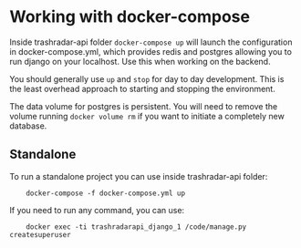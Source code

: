 # Working with docker-compose

Inside trashradar-api folder `docker-compose up` will launch the configuration in docker-compose.yml, which provides redis 
and postgres allowing you to run django on your localhost. Use this when working on the backend.

You should generally use `up` and `stop` for day to day development. This is the least overhead approach to starting and
stopping the environment.

The data volume for postgres is persistent. You will need to remove the volume running `docker volume rm` if you want to 
initiate a completely new database.

## Standalone

To run a standalone project you can use inside trashradar-api folder:
 
        docker-compose -f docker-compose.yml up

If you need to run any command, you can use:

        docker exec -ti trashradarapi_django_1 /code/manage.py createsuperuser
